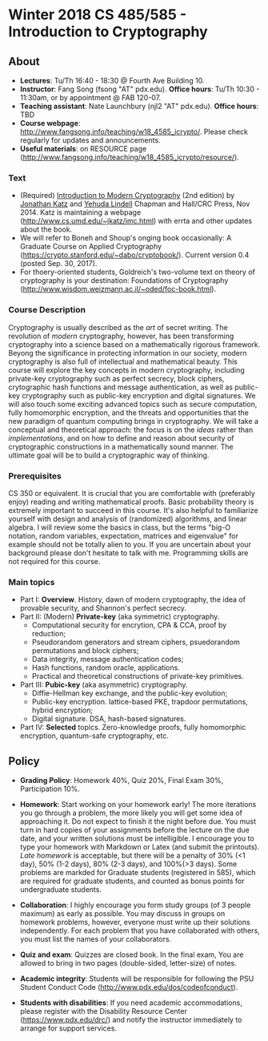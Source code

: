 # Winter 2018 CS 485/585 - Introduction to Cryptography

## About
*  **Lectures**: Tu/Th 16:40 - 18:30 @ Fourth Ave Building 10.
*  **Instructor**: Fang Song (fsong "AT" pdx.edu). **Office hours**:
   Tu/Th 10:30 - 11:30am, or by appointment @ FAB 120-07.
*  **Teaching assistant**: Nate Launchbury (njl2 "AT"
   pdx.edu). **Office hours**: TBD
*  **Course webpage**:
   http://www.fangsong.info/teaching/w18_4585_icrypto/. Please check
   regularly for updates and announcements.
* **Useful materials**: on RESOURCE page (http://www.fangsong.info/teaching/w18_4585_icrypto/resource/). 

### Text

* (Required)
[Introduction to Modern Cryptography](http://www.cs.umd.edu/~jkatz/imc.html) (2nd
edition) by [Jonathan Katz](http://www.cs.umd.edu/~jkatz)
and [Yehuda Lindell](http://u.cs.biu.ac.il/~lindell/) Chapman and
Hall/CRC Press, Nov 2014. Katz is maintaining
a webpage (http://www.cs.umd.edu/~jkatz/imc.html) with errta and
other updates about the book.
* We will refer to Boneh and Shoup's onging book occasionally:
A Graduate Course on Applied Cryptography (https://crypto.stanford.edu/~dabo/cryptobook/). Current version 0.4 (posted Sep. 30, 2017). 
* For thoery-oriented students, Goldreich's two-volume text on theory
  of cryptography is your destination: Foundations of Cryptography
  (http://www.wisdom.weizmann.ac.il/~oded/foc-book.html). 

### Course Description

Cryptography is usually described as the _art_ of secret writing. The
revolution of _modern_ cryptography, however, has been transforming
cryptography into a science based on a mathematically rigorous
framework. Beyong the significance in protecting information in our
society, modern cryptography is also full of intellectual and
mathematical beauty. This course will explore the key concepts in
modern cryptography, including private-key cryptography such as
perfect secrecy, block ciphers, crytographic hash functions and
message authentication, as well as public-key cryptography such as
public-key encryption and digital signatures. We will also touch some
exciting advanced topics such as secure computation, fully homomorphic
encryption, and the threats and opportunities that the new paradigm of
quantum computing brings in cryptography. We will take a conceptual
and theoretical approach: the focus is on the _ideas_ rather than
_implementations_, and on how to define and reason about security of
cryptographic constructions in a mathematically sound manner. The
ultimate goal will be to build a cryptographic way of thinking.

### Prerequisites

CS 350 or equivalent. It is crucial that you are comfortable with
(preferably enjoy) reading and writing mathematical proofs. Basic
probability theory is extremely important to succeed in this
course. It's also helpful to familiarize yourself with design and
analysis of (randomized) algorithms, and linear algebra. I will review
some the basics in class, but the terms "big-O notation, random
variables, expectation, matrices and eigenvalue" for example should
not be totally alien to you. If you are uncertain about your
background please don't hesitate to talk with me. Programming skills
are not required for this course.

### Main topics

* Part I: **Overview**. History, dawn of modern cryptography, the idea of provable
security, and Shannon's perfect secrecy.
* Part II: (Modern) **Private-key** (aka symmetric) cryptography.
    * Computational security for encrytion, CPA & CCA, proof by reduction;
    * Pseudorandom generators and stream ciphers, psuedorandom permutations and block ciphers;
    * Data integrity, message authentication codes; 
	* Hash functions, random oracle, applications.
	* Practical and theoretical constructions of private-key primitives.
* Part III: **Pubic-key** (aka asymmetric) cryptography.
	* Diffie-Hellman key exchange, and the public-key evolution;
	* Public-key encryption. lattice-based PKE, trapdoor permutations, hybrid encryption;
	* Digital signature. DSA, hash-based signatures. 
* Part IV: **Selected** topics. Zero-knowledge proofs, fully
  homomorphic encryption, quantum-safe cryptography, etc. 

## Policy

* **Grading Policy**: Homework 40%, Quiz 20%, Final Exam 30%,
  Participation 10%. 

* **Homework**: Start working on your homework early! The more
     iterations you go through a problem, the more likely you will get
     some idea of approaching it. Do not expect to finish it the night
     before due. You must turn in hard copies of your assignments
     before the lecture on the due date, and your written solutions
     must be intelligible. I encourage you to type your homework with
     Markdown or Latex (and submit the printouts). _Late homework_ is
     acceptable, but there will be a penalty of 30% (<1 day), 50% (1-2
     days), 80% (2-3 days), and 100%(>3 days). Some problems are
     markded for Graduate students (registered in 585), which are
     required for graduate students, and counted as bonus points for
     undergraduate students. 

* **Collaboration**: I highly encourage you form study groups (of 3
     people maximum) as early as possible. You may discuss in groups
     on homework problems, however, everyone must write up their
     solutions independently. For each problem that you have
     collaborated with others, you must list the names of your
     collaborators.

* **Quiz and exam**: Quizzes are closed book. In the final exam, You
    are allowed to bring in two pages (double-sided, letter-size) of
    notes.
	
*  **Academic integrity**: Students will be responsible for following
   the PSU Student Conduct Code
   (http://www.pdx.edu/dos/codeofconduct).

*  **Students with disabilities**: If you need academic
   accommodations, please register with the Disability Resource Center
   (https://www.pdx.edu/drc/) and notify the instructor immediately to
   arrange for support services.

